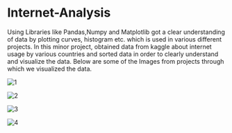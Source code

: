 # Internet-Analysis
 Using Libraries like Pandas,Numpy and Matplotlib got a clear understanding of data by plotting curves, histogram etc. which is used in various different projects.
 In this minor project, obtained data from kaggle about internet usage by various countries and sorted data in order to clearly understand and visualize the data.
 Below are some of the Images from projects through which we visualized the data.
 
 ![1](https://github.com/Yatharthg2/Internet-Analysis/assets/85025454/ee1f0a51-2fd6-4519-89e1-16cd873d1ee8)

![2](https://github.com/Yatharthg2/Internet-Analysis/assets/85025454/ac4b7928-d865-4420-9fbf-963e5cb80b22)

![3](https://github.com/Yatharthg2/Internet-Analysis/assets/85025454/4efbee43-3ee9-460f-91ec-db4eb28932ea)

![4](https://github.com/Yatharthg2/Internet-Analysis/assets/85025454/7e5f49ed-9460-493e-92d1-554ead025591)

